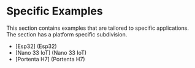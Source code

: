 # Specific Examples
This section contains examples that are tailored to specific applications. The section has a platform specific subdivision.

- [Esp32] (Esp32)
- [Nano 33 IoT] (Nano 33 IoT)
- [Portenta H7] (Portenta H7)

